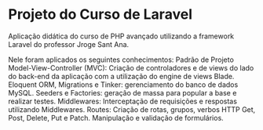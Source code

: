 # Projeto do Curso de Laravel
Aplicação didática do curso de PHP avançado utilizando a framework Laravel do professor Jroge Sant Ana.

Nele foram aplicados os seguintes conhecimentos:
Padrão de Projeto Model-View-Controller (MVC): Criação de controladores e de views do lado do back-end da aplicação com a utilização do engine de views Blade.
Eloquent ORM, Migrations e Tinker: gerenciamento do banco de dados MySQL.
Seeders e Factories: geração de massa para popular a base e realizar testes.
Middlewares: Interceptação de requisições e respostas utilizando Middlewares.
Routes: Criação de rotas, grupos, verbos HTTP Get, Post, Delete, Put e Patch.
Manipulação e validação de formulários.
